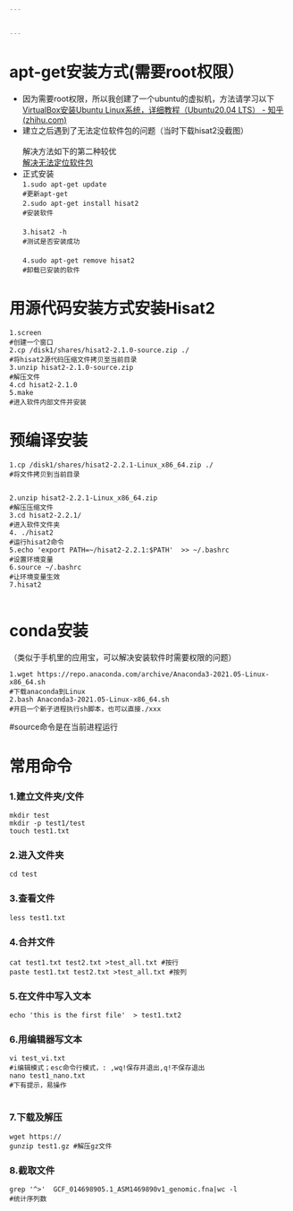 ```yaml
---


---
```


<h1 id="apt-get安装方式需要root权限）">apt-get安装方式(需要root权限）</h1>
<ul>
<li>因为需要root权限，所以我创建了一个ubuntu的虚拟机，方法请学习以下<br>
<a href="https://zhuanlan.zhihu.com/p/317188273">VirtualBox安装Ubuntu Linux系统，详细教程（Ubuntu20.04 LTS） - 知乎 (zhihu.com)</a></li>
<li>建立之后遇到了无法定位软件包的问题（当时下载hisat2没截图）<br>
<img src="https://raw.githubusercontent.com/ZYyli/bioinfosoftware/master/2022/09/20/E0P8LrNM1FJVWDkU.png" alt=""><br>
解决方法如下的第二种较优<br>
<a href="https://www.jianshu.com/p/7916c6787b4f">解决无法定位软件包</a></li>
<li>正式安装<br>
<code>1.sudo apt-get update</code><br>
<code>#更新apt-get</code><br>
<code>2.sudo apt-get install hisat2</code><br>
<code>#安装软件</code><br>
<img src="https://raw.githubusercontent.com/ZYyli/bioinfosoftware/master/2022/09/20/67J7oc9Xu4EboR8M.jpeg" alt=""><br>
<code>3.hisat2 -h</code><br>
<code>#测试是否安装成功</code><br>
<img src="https://raw.githubusercontent.com/ZYyli/bioinfosoftware/master/2022/09/20/gMmk53vb5B01Ej5C.jpeg" alt=""><br>
<code>4.sudo apt-get remove hisat2</code><br>
<code>#卸载已安装的软件</code></li>
</ul>
<h1 id="用源代码安装方式安装hisat2">用源代码安装方式安装Hisat2</h1>
<p><code>1.screen</code><br>
<code>#创建一个窗口</code><br>
<code>2.cp /disk1/shares/hisat2-2.1.0-source.zip ./</code><br>
<code>#将hisat2源代码压缩文件拷贝至当前目录</code><br>
<img src="https://raw.githubusercontent.com/ZYyli/bioinfosoftware/master/2022/09/20/UttAfazYfMDnWOY7.jpeg" alt=""><br>
<code>3.unzip hisat2-2.1.0-source.zip</code><br>
<code>#解压文件</code><br>
<code>4.cd hisat2-2.1.0</code><br>
<code>5.make</code><br>
<code>#进入软件内部文件并安装</code><br>
<img src="https://raw.githubusercontent.com/ZYyli/bioinfosoftware/master/2022/09/20/DMsTW5vU4VqlawSk.png" alt=""></p>
<h1 id="预编译安装">预编译安装</h1>
<pre><code>1.cp /disk1/shares/hisat2-2.2.1-Linux_x86_64.zip ./
#将文件拷贝到当前目录
</code></pre>
<p><img src="https://raw.githubusercontent.com/ZYyli/bioinfosoftware/master/2022/10/04/HA0vIBmUOGatFhHE.jpeg" alt=""></p>
<pre><code>2.unzip hisat2-2.2.1-Linux_x86_64.zip
#解压压缩文件
3.cd hisat2-2.2.1/
#进入软件文件夹
4. ./hisat2
#运行hisat2命令
5.echo 'export PATH=~/hisat2-2.2.1:$PATH'  &gt;&gt; ~/.bashrc
#设置环境变量
6.source ~/.bashrc
#让环境变量生效
7.hisat2
</code></pre>
<p><img src="https://raw.githubusercontent.com/ZYyli/bioinfosoftware/master/2022/10/04/sAc0KuYoIV1hcvgp.png" alt=""></p>
<h1 id="conda安装">conda安装</h1>
<p>（类似于手机里的应用宝，可以解决安装软件时需要权限的问题）</p>
<pre><code>1.wget https://repo.anaconda.com/archive/Anaconda3-2021.05-Linux-x86_64.sh
#下载anaconda到Linux
2.bash Anaconda3-2021.05-Linux-x86_64.sh
#开启一个新子进程执行sh脚本，也可以直接./xxx
</code></pre>
<p>#source命令是在当前进程运行</p>
<h1 id="常用命令">常用命令</h1>
<h3 id="建立文件夹文件">1.建立文件夹/文件</h3>
<pre><code>mkdir test
mkdir -p test1/test
touch test1.txt
</code></pre>
<h3 id="进入文件夹">2.进入文件夹</h3>
<pre><code>cd test
</code></pre>
<h3 id="查看文件">3.查看文件</h3>
<pre><code>less test1.txt
</code></pre>
<h3 id="合并文件">4.合并文件</h3>
<pre><code>cat test1.txt test2.txt &gt;test_all.txt #按行
paste test1.txt test2.txt &gt;test_all.txt #按列
</code></pre>
<h3 id="在文件中写入文本">5.在文件中写入文本</h3>
<pre><code>echo 'this is the first file'  &gt; test1.txt2
</code></pre>
<h3 id="用编辑器写文本">6.用编辑器写文本</h3>
<pre><code>vi test_vi.txt
#i编辑模式；esc命令行模式，: ,wq!保存并退出,q!不保存退出
nano test1_nano.txt
#下有提示，易操作
</code></pre>
<p><img src="https://raw.githubusercontent.com/ZYyli/bioinfosoftware/master/2022/10/04/btUOiq850Zz2KaEG.png" alt=""></p>
<h3 id="下载及解压">7.下载及解压</h3>
<pre><code>wget https://
gunzip test1.gz #解压gz文件
</code></pre>
<h3 id="截取文件">8.截取文件</h3>
<pre><code>grep '^&gt;'  GCF_014698905.1_ASM1469890v1_genomic.fna|wc -l
#统计序列数
</code></pre>

